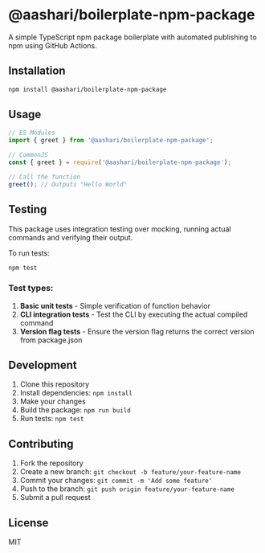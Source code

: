# @aashari/boilerplate-npm-package

A simple TypeScript npm package boilerplate with automated publishing to npm using GitHub Actions.

## Installation

```bash
npm install @aashari/boilerplate-npm-package
```

## Usage

```javascript
// ES Modules
import { greet } from '@aashari/boilerplate-npm-package';

// CommonJS
const { greet } = require('@aashari/boilerplate-npm-package');

// Call the function
greet(); // Outputs "Hello World"
```

## Testing

This package uses integration testing over mocking, running actual commands and verifying their output.

To run tests:

```bash
npm test
```

### Test types:

1. **Basic unit tests** - Simple verification of function behavior
2. **CLI integration tests** - Test the CLI by executing the actual compiled command
3. **Version flag tests** - Ensure the version flag returns the correct version from package.json

## Development

1. Clone this repository
2. Install dependencies: `npm install`
3. Make your changes
4. Build the package: `npm run build`
5. Run tests: `npm test`

## Contributing

1. Fork the repository
2. Create a new branch: `git checkout -b feature/your-feature-name`
3. Commit your changes: `git commit -m 'Add some feature'`
4. Push to the branch: `git push origin feature/your-feature-name`
5. Submit a pull request

## License

MIT 